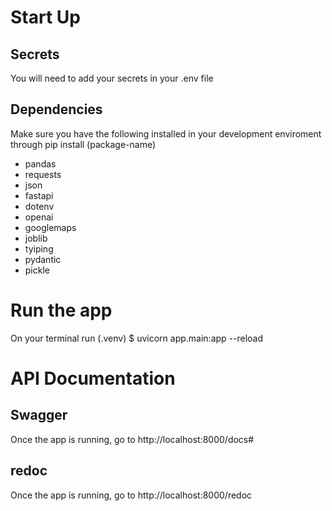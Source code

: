# Start Up
## Secrets
You will need to add your secrets in your .env file
## Dependencies
Make sure you have the following installed in your development enviroment through pip install (package-name)
- pandas
- requests
- json
- fastapi
- dotenv
- openai
- googlemaps
- joblib
- tyiping
- pydantic
- pickle
# Run the app
On your terminal run (.venv) $ uvicorn app.main:app --reload

# API Documentation 
## Swagger
Once the app is running, go to http://localhost:8000/docs# 
## redoc
Once the app is running, go to http://localhost:8000/redoc
